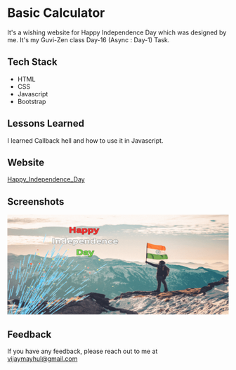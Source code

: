 
# Basic Calculator

It's a wishing website for Happy Independence Day which was designed by me. It's my Guvi-Zen class Day-16 (Async : Day-1) Task.

## Tech Stack

- HTML
- CSS
- Javascript
- Bootstrap


## Lessons Learned

I learned Callback hell and how to use it in Javascript.


## Website

[Happy_Independence_Day](https://happy-independence-day-lovat.vercel.app/)


## Screenshots

![App Screenshot](./Img/demo.png)


## Feedback

If you have any feedback, please reach out to me at vijaymayhul@gmail.com
